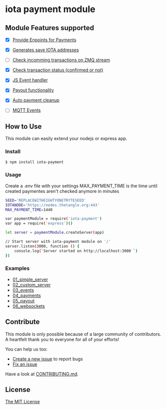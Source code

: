 # iota payment module

## Module Features supported

- [x] [Provide Enpoints for Payments]()
- [x] [Generates save IOTA addresses]()
- [ ] [Check incomming transactions on ZMQ stream](https://github.com/machineeconomy/iota-payment/issues/6)
- [x] [Check transaction status (confirmed or not) ]()
- [x] [JS Event handler]()
- [x] [Payout functionality]()
- [x] [Auto payment cleanup](https://github.com/machineeconomy/iota-payment/issues/18)
- [ ] [MQTT Events](https://github.com/machineeconomy/iota-payment/issues/7)


## How to Use

This module can easily extend your nodejs or express app.

### Install

```bash
$ npm install iota-payment
```

### Usage

Create a .env file with your settings
MAX_PAYMENT_TIME is the time until created paymentes aren't checked anymore in minutes

```bash
SEED='REPLACEWITHEIGHTYONETRYTESEED'
IOTANODE='https://nodes.thetangle.org:443'
MAX_PAYMENT_TIME=1440
```

```bash
var paymentModule = require('iota-payment')
var app = require('express')()

let server = paymentModule.createServer(app)

// Start server with iota-payment module on '/'
server.listen(3000, function () {
    console.log(`Server started on http://localhost:3000 `)
})
```

### Examples

- [01_simple_server](./examples/01_simple_server.js)
- [02_custom_server](./examples/02_custom_server.js)
- [03_events](./examples/03_events.js)
- [04_payments](./examples/04_payments.js)
- [05_payout](./examples/05_payout.js)
- [06_websockets](./examples/06_websockets.js)

## Contribute

This module is only possible because of a large community of contributors. A heartfelt thank you to everyone for all of your efforts!

You can help us too:

- [Create a new issue](https://github.com/machineeconomy/iota-payment/issues/new) to report bugs
- [Fix an issue](https://github.com/machineeconomy/iota-payment/issues)

Have a look at [CONTRIBUTING.md](https://github.com/solid/node-solid-server/blob/master/CONTRIBUTING.md).

## License

[The MIT License](https://github.com/solid/node-solid-server/blob/master/LICENSE.md)
